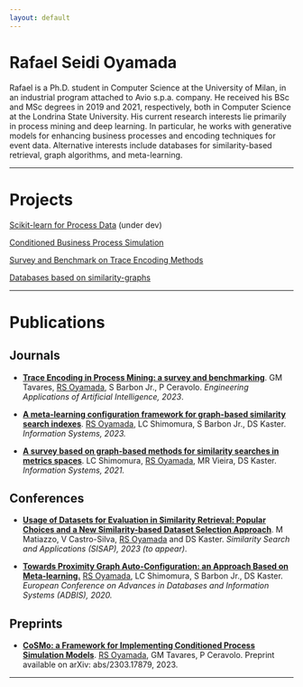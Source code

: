 ```yaml
---
layout: default
---
```


# Rafael Seidi Oyamada

Rafael is a Ph.D. student in Computer Science at the University of Milan, in an industrial program attached to Avio s.p.a. company. He received his BSc and MSc degrees in 2019 and 2021, respectively, both in Computer Science at the Londrina State University. His current research interests lie primarily in process mining and deep learning. In particular, he works with generative models for enhancing business processes and encoding techniques for event data. Alternative interests include databases for similarity-based retrieval, graph algorithms, and meta-learning.

---

# Projects

[Scikit-learn for Process Data](.) (under dev)

[Conditioned Business Process Simulation](./pages/cosmo.html)

[Survey and Benchmark on Trace Encoding Methods](./pages/encoding_pm.html)

[Databases based on similarity-graphs](./pages/similarity_retrieval.html)

---

# Publications

## Journals

* [**Trace Encoding in Process Mining: a survey and benchmarking**](https://doi.org/10.1016/j.engappai.2023.107028). GM Tavares, <u>RS Oyamada</u>, S Barbon Jr., P Ceravolo. *Engineering Applications of Artificial Intelligence, 2023*.
  
* [**A meta-learning configuration framework for graph-based similarity search indexes**](https://www.sciencedirect.com/science/article/abs/pii/S0306437922001016). <u>RS Oyamada</u>, LC Shimomura, S Barbon Jr., DS Kaster. *Information Systems, 2023.*

* [**A survey based on graph-based methods for similarity searches in metrics spaces**](https://www.sciencedirect.com/science/article/abs/pii/S0306437920300181). LC Shimomura, <u>RS Oyamada</u>, MR Vieira, DS Kaster. *Information Systems, 2021.*

## Conferences

* [**Usage of Datasets for Evaluation in Similarity Retrieval: Popular Choices and a New Similarity-based Dataset Selection Approach**](.). M Matiazzo, V Castro-Silva, <u>RS Oyamada</u> and DS Kaster. *Similarity Search and Applications (SISAP), 2023 (to appear)*.

* [**Towards Proximity Graph Auto-Configuration: an Approach Based on Meta-learning.**](https://link.springer.com/chapter/10.1007/978-3-030-54832-2_9) <u>RS Oyamada</u>, LC Shimomura, S Barbon Jr., DS Kaster. *European Conference on Advances in Databases and Information Systems (ADBIS), 2020.*

## Preprints

* [**CoSMo: a Framework for Implementing Conditioned Process Simulation Models**](https://www.researchgate.net/publication/369740247_CoSMo_a_Framework_for_Implementing_Conditioned_Process_Simulation_Models/stats). <u>RS Oyamada</u>, GM Tavares, P Ceravolo. Preprint available on arXiv: abs/2303.17879, 2023.

<!-- ## Other


* [**Book chapter**](.) to appear. -->


---

<!-- [Publications](./pages/publications.html) <br/>
[Contact](./pages/contact.html) <br/>
[CV](./pages/resume.html) <br/> -->